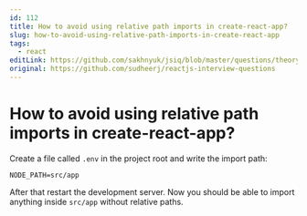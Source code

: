 ```yaml
---
id: 112
title: How to avoid using relative path imports in create-react-app?
slug: how-to-avoid-using-relative-path-imports-in-create-react-app
tags:
  - react
editLink: https://github.com/sakhnyuk/jsiq/blob/master/questions/theory/react/112.md
original: https://github.com/sudheerj/reactjs-interview-questions
---
```


# How to avoid using relative path imports in create-react-app?

Create a file called `.env` in the project root and write the import path:

```
NODE_PATH=src/app
```

After that restart the development server. Now you should be able to import anything inside `src/app` without relative paths.